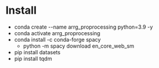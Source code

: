 # Install

- conda create --name arrg_proprocessing python=3.9 -y
- conda activate arrg_proprocessing
- conda install -c conda-forge spacy
  - python -m spacy download en_core_web_sm
- pip install datasets
- pip install tqdm